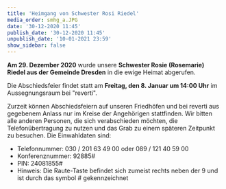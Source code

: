 ```yaml
---
title: 'Heimgang von Schwester Rosi Riedel'
media_order: smhg_a.JPG
date: '30-12-2020 11:45'
publish_date: '30-12-2020 11:45'
unpublish_date: '10-01-2021 23:59'
show_sidebar: false
---
```


**Am 29. Dezember 2020** wurde unsere **Schwester Rosie (Rosemarie) Riedel aus der Gemeinde Dresden** in die ewige Heimat abgerufen.

Die Abschiedsfeier findet statt am **Freitag, den 8. Januar um 14:00 Uhr** im Aussegnungsraum bei "reverti".

Zurzeit können Abschiedsfeiern auf unseren Friedhöfen und bei reverti aus gegebenem Anlass nur im Kreise der Angehörigen stattfinden. Wir bitten alle anderen Personen, die sich verabschieden möchten, die Telefonübertragung zu nutzen und das Grab zu einem späteren Zeitpunkt zu besuchen. Die Einwahldaten sind:
* Telefonnummer: 030 / 201 63 49 00 oder 089 / 121 40 59 00
* Konferenznummer: 92885#
* PIN: 24081855#
* Hinweis: Die Raute-Taste befindet sich zumeist rechts neben der 9 und ist durch das symbol # gekennzeichnet